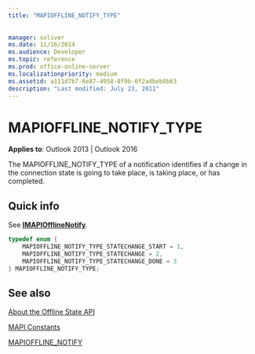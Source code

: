 ```yaml
---
title: "MAPIOFFLINE_NOTIFY_TYPE"
 
 
manager: soliver
ms.date: 11/16/2014
ms.audience: Developer
ms.topic: reference
ms.prod: office-online-server
ms.localizationpriority: medium
ms.assetid: a111d7b7-6e87-4958-8f9b-0f2adbeb8b63
description: "Last modified: July 23, 2011"
---
```


# MAPIOFFLINE_NOTIFY_TYPE

  
  
**Applies to**: Outlook 2013 | Outlook 2016 
  
The MAPIOFFLINE_NOTIFY_TYPE of a notification identifies if a change in the connection state is going to take place, is taking place, or has completed. 
  
## Quick info

See **[IMAPIOfflineNotify](imapiofflinenotifyiunknown.md)**. 
  
```cpp
typedef enum { 
    MAPIOFFLINE_NOTIFY_TYPE_STATECHANGE_START = 1,  
    MAPIOFFLINE_NOTIFY_TYPE_STATECHANGE = 2,  
    MAPIOFFLINE_NOTIFY_TYPE_STATECHANGE_DONE = 3  
} MAPIOFFLINE_NOTIFY_TYPE;
```

## See also



[About the Offline State API](about-the-offline-state-api.md)
  
[MAPI Constants](mapi-constants.md)
  
[MAPIOFFLINE_NOTIFY](mapioffline_notify.md)

